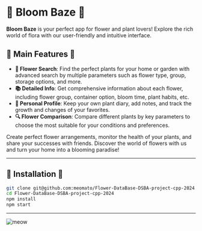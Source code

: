 # 🌸 Bloom Baze 🌸

**Bloom Baze** is your perfect app for flower and plant lovers! Explore the rich world of flora with our user-friendly and intuitive interface.

## 🌿 Main Features 🌿

- **🌼 Flower Search**: Find the perfect plants for your home or garden with advanced search by multiple parameters such as flower type, group, storage options, and more.
- **📚 Detailed Info**: Get comprehensive information about each flower, including flower group, container option, bloom time, plant habits, etc.
- **📝 Personal Profile**: Keep your own plant diary, add notes, and track the growth and changes of your favorites.
- **🔍 Flower Comparison**: Compare different plants by key parameters to choose the most suitable for your conditions and preferences.

Create perfect flower arrangements, monitor the health of your plants, and share your successes with friends. Discover the world of flowers with us and turn your home into a blooming paradise!

---

## 🌱 Installation 🌱

```bash
git clone git@github.com:meomato/Flower-DataBase-DSBA-project-cpp-2024.git
cd Flower-DataBase-DSBA-project-cpp-2024
npm install
npm start
```

---

![meow](https://i.imgur.com/L9kvFe8.png)
